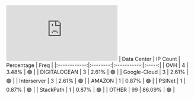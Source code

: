 ![Diagramm](https://github.com/obajay/StateSync-snapshots/blob/main/Projects/Gitopia/1/README.md)
| Data Center | IP Count | Percentage | Freq |
|:------------:|:--------:|:-----------:|:-----:|
| OVH | 4 | 3.48% | 🟢 |
| DIGITALOCEAN | 3 | 2.61% | 🟢 |
| Google-Cloud | 3 | 2.61% | 🟢 |
| Interserver | 3 | 2.61% | 🟢 |
| AMAZON | 1 | 0.87% | 🟢 |
| PSINet | 1 | 0.87% | 🟢 |
| StackPath | 1 | 0.87% | 🟢 |
| OTHER | 99 | 86.09% | 🟢 |